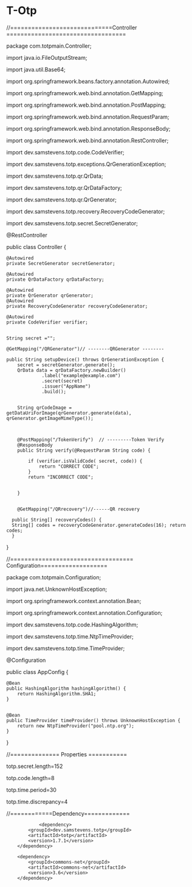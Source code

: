 # T-Otp


//=============================Controller ==================================

package com.totpmain.Controller;

import java.io.FileOutputStream;

import java.util.Base64;

import org.springframework.beans.factory.annotation.Autowired;

import org.springframework.web.bind.annotation.GetMapping;

import org.springframework.web.bind.annotation.PostMapping;

import org.springframework.web.bind.annotation.RequestParam;

import org.springframework.web.bind.annotation.ResponseBody;

import org.springframework.web.bind.annotation.RestController;

import dev.samstevens.totp.code.CodeVerifier;

import dev.samstevens.totp.exceptions.QrGenerationException;

import dev.samstevens.totp.qr.QrData;

import dev.samstevens.totp.qr.QrDataFactory;

import dev.samstevens.totp.qr.QrGenerator;

import dev.samstevens.totp.recovery.RecoveryCodeGenerator;

import dev.samstevens.totp.secret.SecretGenerator;


@RestController

public class Controller {

	
	@Autowired
    private SecretGenerator secretGenerator;

    @Autowired
    private QrDataFactory qrDataFactory;

    @Autowired
    private QrGenerator qrGenerator;
    @Autowired
    private RecoveryCodeGenerator recoveryCodeGenerator;
    
    @Autowired
    private CodeVerifier verifier;
 
    
    String secret ="";  

    @GetMapping("/QRGenerator")// --------QRGenerator --------
    
    public String setupDevice() throws QrGenerationException {
    	secret = secretGenerator.generate();       
        QrData data = qrDataFactory.newBuilder()
        		 .label("example@example.com")
                 .secret(secret)
                 .issuer("AppName")
                 .build();

        
        String qrCodeImage = getDataUriForImage(qrGenerator.generate(data), qrGenerator.getImageMimeType());
                            
	
			 
	    @PostMapping("/TokenVerify")  // ---------Token Verify
	    @ResponseBody
	    public String verify(@RequestParam String code) {
	         
			if (verifier.isValidCode( secret, code)) {
	            return "CORRECT CODE";
	        }
	        return "INCORRECT CODE";    
	        
	     
	    }
	 

	    @GetMapping("/QRrecovery")//------QR recovery
		 
	  public String[] recoveryCodes() {
	  String[] codes = recoveryCodeGenerator.generateCodes(16); return codes;
	  }
		  
}
    
       
    
//=================================== Configuration===================    
    
package com.totpmain.Configuration;

import java.net.UnknownHostException;

import org.springframework.context.annotation.Bean;

import org.springframework.context.annotation.Configuration;

import dev.samstevens.totp.code.HashingAlgorithm;

import dev.samstevens.totp.time.NtpTimeProvider;

import dev.samstevens.totp.time.TimeProvider;

@Configuration

public class AppConfig {
	
	@Bean
    public HashingAlgorithm hashingAlgorithm() {
        return HashingAlgorithm.SHA1;
    }
	
	
    @Bean
    public TimeProvider timeProvider() throws UnknownHostException {
        return new NtpTimeProvider("pool.ntp.org");
    }
}
    
    
    
//============== Properties  ===========

totp.secret.length=152

totp.code.length=8

totp.time.period=30

totp.time.discrepancy=4



//============Dependency============= 

                <dependency>
			<groupId>dev.samstevens.totp</groupId>
			<artifactId>totp</artifactId>
			<version>1.7.1</version>
		</dependency>
    
		<dependency>
			<groupId>commons-net</groupId>
			<artifactId>commons-net</artifactId>
			<version>3.6</version>
		</dependency>

    
    
    
